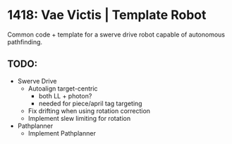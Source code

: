 # 1418: Vae Victis | Template Robot
Common code + template for a swerve drive robot capable 
of autonomous pathfinding.

## TODO:
- Swerve Drive
  - Autoalign target-centric 
    - both LL + photon?
    - needed for piece/april tag targeting
  - Fix drifting when using rotation correction
  - Implement slew limiting for rotation
- Pathplanner
  - Implement Pathplanner